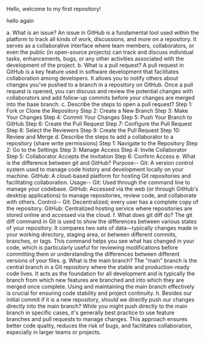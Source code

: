 
Hello, welcome to my first repository!

hello again

a. What is an issue?
An issue in GitHub is a fundamental tool used within the platform to track all kinds of work, discussions, and more on a repository. It serves as a collaborative interface where team members, collaborators, or even the public (in open-source projects) can track and discuss individual tasks, enhancements, bugs, or any other activities associated with the development of the project.
b. What is a pull request?
A pull request in GitHub is a key feature used in software development that facilitates collaboration among developers. It allows you to notify others about changes you've pushed to a branch in a repository on GitHub. Once a pull request is opened, you can discuss and review the potential changes with collaborators and add follow-up commits before your changes are merged into the base branch.
c. Describe the steps to open a pull request?
Step 1: Fork or Clone the Repository
Step 2: Create a New Branch
Step 3: Make Your Changes
Step 4: Commit Your Changes
Step 5: Push Your Branch to GitHub
Step 6: Create the Pull Request
Step 7: Configure the Pull Request
Step 8: Select the Reviewers
Step 9: Create the Pull Request
Step 10: Review and Merge
d. Describe the steps to add a collaborator to a repository 
(share write permissions)
Step 1: Navigate to the Repository
Step 2: Go to the Settings
Step 3: Manage Access
Step 4: Invite Collaborator
Step 5: Collaborator Accepts the Invitation
Step 6: Confirm Access
e. What is the difference between git and GitHub?
Purpose--
Git: A version control system used to manage code history and development locally on your machine.
GitHub: A cloud-based platform for hosting Git repositories and facilitating collaboration.
Usage--
Git: Used through the command line to manage your codebase.
GitHub: Accessed via the web (or through GitHub's desktop applications) to manage repositories, review code, and collaborate with others.
Control--
Git: Decentralized; every user has a complete copy of the repository.
GitHub: Centralized hosting service where repositories are stored online and accessed via the cloud.
f. What does git diff do?
The git diff command in Git is used to show the differences between various states of your repository. It compares two sets of data—typically changes made in your working directory, staging area, or between different commits, branches, or tags. This command helps you see what has changed in your code, which is particularly useful for reviewing modifications before committing them or understanding the differences between different versions of your files.
g. What is the main branch?
The "main" branch is the central branch in a Git repository where the stable and production-ready code lives. It acts as the foundation for all development and is typically the branch from which new features are branched and into which they are merged once complete. Using and maintaining the main branch effectively is crucial for ensuring code stability and project continuity.
h. Besides our initial commit if it is a new repository, should we directly push our changes directly into the main branch?
 While you might push directly to the main branch in specific cases, it's generally best practice to use feature branches and pull requests to manage changes. This approach ensures better code quality, reduces the risk of bugs, and facilitates collaboration, especially in larger teams or projects.